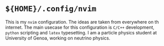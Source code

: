 # `${HOME}/.config/nvim`

This is my `nvim` configuration. The ideas are taken from everywhere on th internet. The main usecase for this configuration is `C/C++` development, `python` scripting and `latex` typesetting. I am a particle physics student at University of Genoa, working on neutrino physics. 
